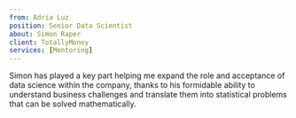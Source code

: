 ```yaml
---
from: Adria Luz
position: Senior Data Scientist
about: Simon Raper
client: TotallyMoney
services: [Mentoring]
---
```


Simon has played a key part helping me expand the role and acceptance of data science within the company, thanks to his formidable ability to understand business challenges and translate them into statistical problems that can be solved mathematically.
